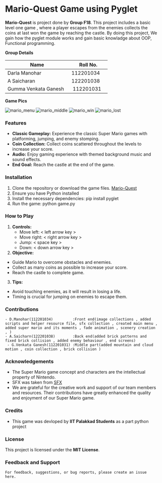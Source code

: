# Mario-Quest Game using Pyglet
**Mario-Quest** is project done by **Group F18**. This project includes a basic level one game , where a player escapes from the enemies collects the coins at last won the game by reaching the castle. By doing this project, We gain how the pyglet module works and gain basic knowladge about OOP, Functional programming.

**Group Details**

| Name                    | Roll No. |
|----------|----------|
| Darla Manohar           | 112201034   |
| A Saicharan             | 122201038   |
| Gumma Venkata Ganesh    | 112201031   |

**Game Pics**

![mario_menu](https://github.com/ManoharDarla2/Mario-Quest/assets/133666424/c5cecf1c-9330-450b-98f7-8ddb378a52d5)
![mario_middle](https://github.com/ManoharDarla2/Mario-Quest/assets/133666424/70ebd7e6-793b-404d-af6f-1791a013255a)
![mario_win](https://github.com/ManoharDarla2/Mario-Quest/assets/133666424/9307e650-f5cd-4a07-9f74-9ce2983f6e82)
![mario_lost](https://github.com/ManoharDarla2/Mario-Quest/assets/133666424/b775d78b-f45c-4b83-aa47-d61173f229a3)

### Features

- **Classic Gameplay:** Experience the classic Super Mario games with platforming, jumping, and enemy stomping.
- **Coin Collection:** Collect coins scattered throughout the levels to increase your score.
- **Audio:** Enjoy gaming experience with themed background music and sound effects.
- **End Goal:** Reach the castle at the end of the game.

### Installation 
  1. Clone the repository or download the game files.
    [Mario-Quest](https://github.com/ManoharDarla2/Mario-Quest.git)
  2. Ensure you have Python installed 
  3. Install the necessary dependencies:
     pip install pyglet
  4. Run the game:
     python game.py

### How to Play

1. **Controls:**
    - Move left: < left arrow key >
    - Move right: < right arrow key >
    - Jump: < space key >
    - Down: < down arrow key >
2. **Objective:**
  - Guide Mario to overcome obstacles and enemies.
  - Collect as many coins as possible to increase your score.
  - Reach the castle to complete game.
3. **Tips:**
  - Avoid touching enemies, as it will result in losing a life.
  - Timing is crucial for jumping on enemies to escape them.
  
### Contributions
    - D.Manohar(112201034)         :Front end(image collections , added scripts and helper resource file, sfx collection , created main menu ,  added super mario and its moments , fade animation , scenery creation , )
    - A.Saicharn(122201038)        :Back end(added brick patterns and fixed brick collision , added enemy behaviour , end screens)
     - G.Venkata Ganesh(112201031) :Middle part(added mountain and cloud motion , coin collection , brick collision )

### Acknowledgements
  - The Super Mario game concept and characters are the intellectual property of Nintendo.
  - SFX was taken from [SFX](https://themushroomkingdom.net/media/smb/wav)
  - We are grateful for the creative work and support of our team members and resources. Their contributions have greatly enhanced the quality and enjoyment of our Super Mario game.

### Credits 
  - This game was devloped by **IIT Palakkad Students** as a part python project 
  
### License
   This project is licensed under the **MIT License**.
  
### Feedback and Support
    For feedback, suggestions, or bug reports, please create an issue here.
  
  
  



